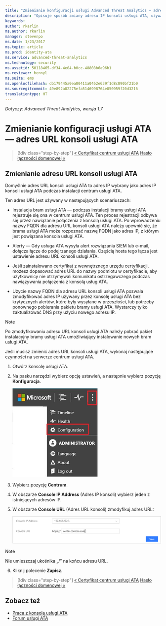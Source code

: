 ```yaml
---
title: "Zmienianie konfiguracji usługi Advanced Threat Analytics — adres IP konsoli | Usługa Microsoft Advanced Threat Analytics"
description: "Opisuje sposób zmiany adresu IP konsoli usługi ATA, używanego do tworzenia skrótów do konsoli usługi ATA w bramach usługi ATA."
keywords: 
author: rkarlin
ms.author: rkarlin
manager: stevenpo
ms.date: 1/23/2017
ms.topic: article
ms.prod: identity-ata
ms.service: advanced-threat-analytics
ms.technology: security
ms.assetid: 50118465-df34-4e04-b0cc-48808b6a96b1
ms.reviewer: bennyl
ms.suite: ems
ms.openlocfilehash: db179445a0ea80411a0462e639f1d8c890bf21b0
ms.sourcegitcommit: 49e892a82275efa5146998764e850959f20d3216
translationtype: HT
---
```

*Dotyczy: Advanced Threat Analytics, wersja 1.7*



# <a name="change-ata-configuration---ata-console-url"></a>Zmienianie konfiguracji usługi ATA — adres URL konsoli usługi ATA

>[!div class="step-by-step"]
[« Certyfikat centrum usługi ATA](modifying-ata-config-centercert.md)
[Hasło łączności domenowej »](modifying-ata-config-dcpassword.md)

## <a name="change-the-ata-console-url"></a>Zmienianie adresu URL konsoli usługi ATA
Domyślnie adres URL konsoli usługi ATA to adres IP wybrany jako adres IP konsoli usługi ATA podczas instalacji centrum usługi ATA.

Ten adres URL jest używany w następujących scenariuszach:

-   Instalacja bram usługi ATA — podczas instalacji bramy usługi ATA rejestruje się ona w centrum usługi ATA. Ten proces rejestracji odbywa się przez nawiązanie połączenia z konsolą usługi ATA. Po wprowadzeniu nazwy FQDN dla adresu URL konsoli usługi ATA należy upewnić się, że brama usługi ATA może rozpoznać nazwę FQDN jako adres IP, z którym jest powiązana konsola usługi ATA.

-   Alerty — Gdy usługa ATA wysyła alert rozwiązania SIEM lub e-mail, dołącza łącze do podejrzanego działania. Częścią hosta tego łącza jest ustawienie adresu URL konsoli usługi ATA.

-   Jeśli zainstalowano certyfikat z wewnętrznego urzędu certyfikacji, możesz dopasować adres URL do nazwy podmiotu w certyfikacie, aby użytkownicy nie otrzymywali komunikatu ostrzegawczego podczas nawiązywania połączenia z konsolą usług ATA.

-   Użycie nazwy FQDN dla adresu URL konsoli usługi ATA pozwala zmodyfikować adres IP używany przez konsolę usługi ATA bez krytycznych alertów, które były wysyłane w przeszłości, lub potrzeby ponownego pobierania pakietu bramy usługi ATA. Wystarczy tylko zaktualizować DNS przy użyciu nowego adresu IP.

> [!NOTE]
> Po zmodyfikowaniu adresu URL konsoli usługi ATA należy pobrać pakiet instalacyjny bramy usługi ATA umożliwiający instalowanie nowych bram usługi ATA.

Jeśli musisz zmienić adres URL konsoli usługi ATA, wykonaj następujące czynności na serwerze centrum usługi ATA.

1.  Otwórz konsolę usługi ATA.

2.  Na pasku narzędzi wybierz opcję ustawień, a następnie wybierz pozycję **Konfiguracja**.

    ![Ikona ustawień konfiguracji usługi ATA](media/ATA-config-icon.JPG)

3.  Wybierz pozycję **Centrum**.

4.  W obszarze **Console IP Address** (Adres IP konsoli) wybierz jeden z istniejących adresów IP.

5.  W obszarze **Console URL** (Adres URL konsoli) zmodyfikuj adres URL:

    ![Adres URL konsoli usługi ATA](media/ATA-chge-center-URL.png)
> [!NOTE]
> Nie umieszczaj ukośnika „/” na końcu adresu URL.

6.  Kliknij polecenie **Zapisz**.

>[!div class="step-by-step"]
[« Certyfikat centrum usługi ATA](modifying-ata-config-centercert.md)
[Hasło łączności domenowej »](modifying-ata-config-dcpassword.md)


## <a name="see-also"></a>Zobacz też
- [Praca z konsolą usługi ATA](working-with-ata-console.md)
- [Forum usługi ATA](https://aka.ms/ata-forum)

